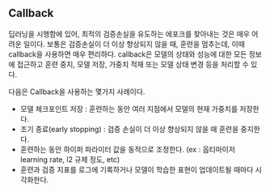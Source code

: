 ## Callback
딥러닝을 시행함에 있어, 최적의 검증손실을 유도하는 에포크를 찾아내는 것은 매우 어려운 일이다. 보통은 검증손실이 더 이상 향상되지 않을 때,
훈련을 멈추는데, 이때 callback을 사용하면 매우 편리하다. callback은 모델의 상태와 성능에 대한 모든 정보에 접근하고 훈련 중지, 모델 저장, 가중치 적재 또는
모델 상태 변경 등을 처리할 수 있다.

다음은 Callback을 사용하는 몇가지 사례이다.
* 모델 체크포인트 저장 : 훈련하는 동안 여러 지점에서 모델의 현재 가중치를 저장한다.
* 조기 종료(early stopping) : 검증 손실이 더 이상 향상되지 않을 때 훈련을 중지한다.
* 훈련하는 동안 하이퍼 파라미터 값을 동적으로 조정한다. (ex : 옵티마이저 learning rate, l2 규제 정도, etc)
* 훈련과 검증 지표를 로그에 기록하거나 모델이 학습한 표현이 업데이트될 때마다 시각화한다.

```python

```
